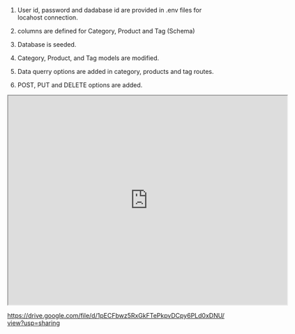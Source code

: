  1. User id, password and  dadabase id are provided in .env files for locahost connection. 
 

2. columns are defined for Category, Product and Tag (Schema)

3. Database is seeded.

4. Category, Product, and Tag models are modified.

5. Data querry options are added in category, products and tag routes.

6. POST, PUT and DELETE options are added.



<iframe src="https://drive.google.com/file/d/1pECFbwz5RxGkFTePkpvDCpy6PLd0xDNU/preview" width="640" height="480"></iframe>

https://drive.google.com/file/d/1pECFbwz5RxGkFTePkpvDCpy6PLd0xDNU/view?usp=sharing